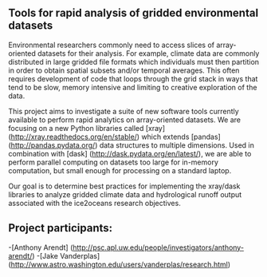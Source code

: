 ## Tools for rapid analysis of gridded environmental datasets

Environmental researchers commonly need to access slices of array-oriented datasets for their analysis. For example, climate data are commonly distributed in large gridded file formats which individuals must then partition in order to obtain spatial subsets and/or temporal averages. This often requires development of code that loops through the grid stack in ways that tend to be slow, memory intensive and limiting to creative exploration of the data.

This project aims to investigate a suite of new software tools currently available to perform rapid analytics on array-oriented datasets. We are focusing on a new Python libraries called [xray] (http://xray.readthedocs.org/en/stable/) which extends [pandas] (http://pandas.pydata.org/) data structures to multiple dimensions. Used in combination with [dask] (http://dask.pydata.org/en/latest/), we are able to perform parallel computing on datasets too large for in-memory computation, but small enough for processing on a standard laptop. 

Our goal is to determine best practices for implementing the xray/dask libraries to analyze gridded climate data and hydrological runoff output associated with the ice2oceans research objectives. 


## Project participants:

-[Anthony Arendt] (http://psc.apl.uw.edu/people/investigators/anthony-arendt/)
-[Jake Vanderplas] (http://www.astro.washington.edu/users/vanderplas/research.html)

 